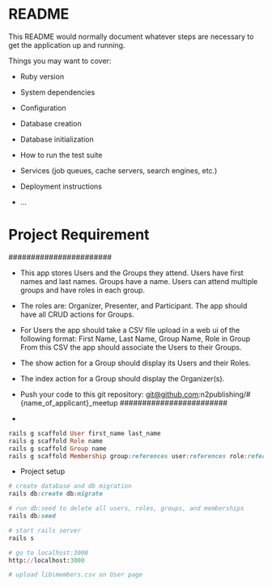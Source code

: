 # README

This README would normally document whatever steps are necessary to get the
application up and running.

Things you may want to cover:

* Ruby version

* System dependencies

* Configuration

* Database creation

* Database initialization

* How to run the test suite

* Services (job queues, cache servers, search engines, etc.)

* Deployment instructions

* ...

# Project Requirement
#######################
* This app stores Users and the Groups they attend. Users have first names and last names. Groups have a name. Users can attend multiple groups and have roles in each group. 

* The roles are: Organizer, Presenter, and Participant.   The app should have all CRUD actions for Groups.   

* For Users the app should take a CSV file upload in a web ui of the following format: First Name, Last Name, Group Name, Role in Group   From this CSV the app should associate the Users to their Groups.   

* The show action for a Group should display its Users and their Roles.  
* The index action for a Group should display the Organizer(s).   

* Push your code to this git repository:  git@github.com:n2publishing/#{name_of_applicant}_meetup
########################

*
```ruby
rails g scaffold User first_name last_name
rails g scaffold Role name
rails g scaffold Group name
rails g scaffold Membership group:references user:references role:references
```


* Project setup

```ruby
# create database and db migration 
rails db:create db:migrate

# run db:seed to delete all users, roles, groups, and memberships
rails db:seed

# start rails server
rails s

# go to localhost:3000
http://localhost:3000

# upload lib\members.csv on User page

